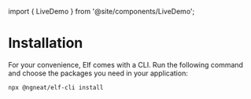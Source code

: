 import { LiveDemo } from '@site/components/LiveDemo';

# Installation

For your convenience, Elf comes with a CLI. Run the following command and choose the packages you need in your application:

```bash
npx @ngneat/elf-cli install
```
